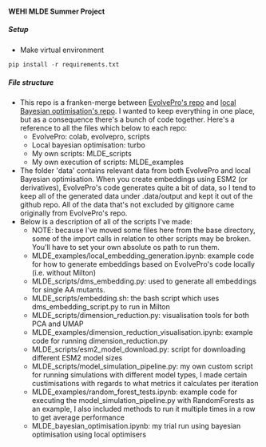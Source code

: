 #### WEHI MLDE Summer Project


##### Setup
- Make virtual environment
```python
pip install -r requirements.txt
```


##### File structure
 - This repo is a franken-merge between [EvolvePro's repo](https://github.com/mat10d/EvolvePro) and [local Bayesian optimisation's repo](https://github.com/uber-research/TuRBO). I wanted to keep everything in one place, but as a consequence there's a bunch of code together. Here's a reference to all the files which below to each repo:
    - EvolvePro: colab, evolvepro, scripts
    - Local bayesian optimisation: turbo
    - My own scripts: MLDE_scripts
    - My own execution of scripts: MLDE_examples
- The folder 'data' contains relevant data from both EvolvePro and local Bayesian optimisation. When you create embeddings using ESM2 (or derivatives), EvolvePro's code generates quite a bit of data, so I tend to keep all of the generated data under .data/output and kept it out of the github repo. All of the data that's not excluded by gitignore came originally from EvolvePro's repo.
- Below is a description of all of the scripts I've made:
    - NOTE: because I've moved some files here from the base directory, some of the import calls in relation to other scripts may be broken. You'll have to set your own absolute os path to run them.
    - MLDE_examples/local_embedding_generation.ipynb: example code for how to generate embeddings based on EvolvePro's code locally (i.e. without Milton)
    - MLDE_scripts/dms_embedding.py: used to generate all embeddings for single AA mutants.
    - MLDE_scripts/embedding.sh: the bash script which uses dms_embedding_script.py to run in Milton
    - MLDE_scripts/dimension_reduction.py: visualisation tools for both PCA and UMAP
    - MLDE_examples/dimension_reduction_visualisation.ipynb: example code for running dimension_reduction.py
    - MLDE_scripts/esm2_model_download.py: script for downloading different ESM2 model sizes
    - MLDE_scripts/model_simulation_pipeline.py: my own custom script for running simulations with different model types, I made certain custimisations with regards to what metrics it calculates per iteration
    - MLDE_examples/random_forest_tests.ipynb: example code for executing the model_simulation_pipeline.py with RandomForests as an example, I also included methods to run it multiple times in a row to get average performance
    - MLDE_bayesian_optimisation.ipynb: my trial run using bayesian optimisation using local optimisers